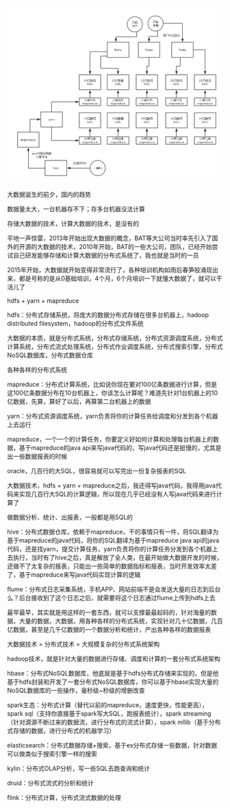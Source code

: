 
![](02_hadoop的诞生.png)

大数据诞生的前夕，国内的趋势

数据量太大，一台机器存不下；存多台机器没法计算

存储大数据的技术，计算大数据的技术，是没有的

平地一声惊雷，2013年开始出现大数据的概念，BAT等大公司当时率先引入了国外的开源的大数据的技术，2010年开始，BAT的一些大公司，团队，已经开始尝试自己研发能够存储和计算大数据的分布式系统了，我也就是当时的一员

2015年开始，大数据就开始变得非常流行了，各种培训机构如雨后春笋般涌现出来，都是号称的是从0基础培训，4个月，6个月培训一下就懂大数据了，就可以干活儿了

hdfs + yarn + mapreduce

hdfs：分布式存储系统，将庞大的数据分布式存储在很多台机器上，hadoop distributed filesystem，hadoop的分布式文件系统

大数据的本质，就是分布式系统，分布式存储系统，分布式资源调度系统，分布式计算系统，分布式流式处理系统，分布式作业调度系统，分布式搜索引擎，分布式NoSQL数据库，分布式数据仓库

各种各样的分布式系统

mapreduce：分布式计算系统，比如说你现在要对100亿条数据进行计算，但是这100亿条数据分布在10台机器上，你该怎么计算呢？难道先针对1台机器上的10亿数据，先算，算好了以后，再算第二台机器上的数据

yarn：分布式资源调度系统，yarn负责将你的计算任务给调度和分发到各个机器上去运行

mapreduce，一个一个的计算任务，你要定义好如何计算和处理每台机器上的数据，基于mapreduce的java api来写java代码的，写java代码还是挺慢的，尤其是出一些数据报表的时候

oracle，几百行的大SQL，很容易就可以写完出一份复杂报表的SQL

大数据技术，hdfs + yarn + mapreduce之后，我还得写java代码，我得用java代码来实现几百行大SQL的计算逻辑，所以现在几乎已经没有人写java代码来进行计算了

做数据分析、统计、出报表，一般都是用SQL的

hive：分布式数据仓库，依赖于mapreduce，干的事情只有一件，将SQL翻译为基于mapreduce的java代码，将你的SQL翻译为基于mapreduce java api的java代码，还是找yarn，提交计算任务，yarn负责将你的计算任务分发到各个机器上去执行，当时有了hive之后，真是解放了全人类，在最开始做大数据开发的时候，还做不了太复杂的报表，只能出一些简单的数据指标和报表，当时开发效率太差了，基于mapreduce来写java代码实现计算的逻辑

flume：分布式日志采集系统，手机APP、网站前端不是会发送大量的日志到后台么？后台接收到了这个日志之后，就需要将这个日志通过flume上传到hdfs上去

最早最早，其实就是用这样的一套东西，就可以支撑最最起码的，针对海量的数据，大量的数据，大数据，用各种各样的分布式系统，实现针对几十亿数据，几百亿数据，甚至是几千亿数据的一个数据分析和统计，产出各种各样的数据报表

大数据技术 = 分布式技术 = 大规模复杂的分布式系统架构

hadoop技术，就是针对大量的数据进行存储、调度和计算的一套分布式系统架构

hbase：分布式NoSQL数据库，他底层是基于hdfs分布式存储来实现的，但是他基于hdfs封装和开发了一套分布式NoSQL数据库，你可以基于hbase实现大量的NoSQL数据库的一些操作，毫秒级~秒级的增删改查

spark生态：分布式计算（替代以前的mapreduce，速度更快，性能更高），spark sql（支持你直接基于spark写大SQL，跑报表统计），spark streaming（针对源源不断过来的数据流，进行分布式的流式计算），spark mllib（基于分布式存储的数据，进行分布式的机器学习）

elasticsearch：分布式数据存储+搜索，基于es分布式存储一些数据，针对数据可以做类似于搜索引擎一样的搜索

kylin：分布式OLAP分析，写一些SQL去跑查询和统计

druid：分布式流式的分析和统计

flink：分布式计算，分布式流式数据的处理

